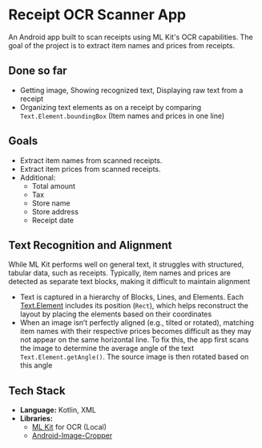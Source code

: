 # Receipt OCR Scanner App

An Android app built to scan receipts using ML Kit's OCR capabilities. The goal of the project is to extract item names and prices from receipts.

## Done so far
- Getting image, Showing recognized text, Displaying raw text from a receipt
- Organizing text elements as on a receipt by comparing `Text.Element.boundingBox` (Item names and prices in one line)

## Goals
- Extract item names from scanned receipts.
- Extract item prices from scanned receipts.
- Additional:
  - Total amount
  - Tax
  - Store name
  - Store address
  - Receipt date

## Text Recognition and Alignment
While ML Kit performs well on general text, it struggles with structured, tabular data, such as receipts. Typically, item names and prices are detected as separate text blocks, making it difficult to maintain alignment
 - Text is captured in a hierarchy of Blocks, Lines, and Elements. Each [Text.Element](https://developers.google.com/android/reference/com/google/mlkit/vision/text/Text.Element) includes its position (`Rect`), which helps reconstruct the layout by placing the elements based on their coordinates
 - When an image isn’t perfectly aligned (e.g., tilted or rotated), matching item names with their respective prices becomes difficult as they may not appear on the same horizontal line. To fix this, the app first scans the image to determine the average angle of the text `Text.Element.getAngle()`. The source image is then rotated based on this angle

## Tech Stack
- **Language:** Kotlin, XML
- **Libraries:**
  - [ML Kit](https://developers.google.com/ml-kit) for OCR (Local)
  - [Android-Image-Cropper](https://github.com/CanHub/Android-Image-Cropper)

